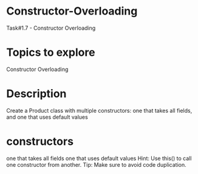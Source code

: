 # Constructor-Overloading
Task#1.7 - Constructor Overloading

# Topics to explore
Constructor Overloading
# Description
Create a Product class with multiple constructors: one that takes all fields, and one that uses default values

# constructors
one that takes all fields
one that uses default values
Hint: Use this() to call one constructor from another.
Tip: Make sure to avoid code duplication.
